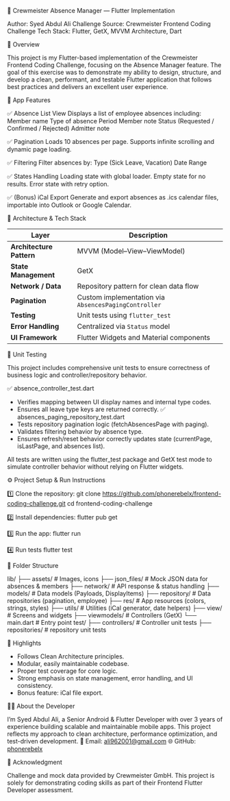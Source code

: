 🚀 Crewmeister Absence Manager — Flutter Implementation

Author: Syed Abdul Ali
Challenge Source: Crewmeister Frontend Coding Challenge
Tech Stack: Flutter, GetX, MVVM Architecture, Dart

🧩 Overview

This project is my Flutter-based implementation of the Crewmeister Frontend Coding Challenge, focusing on the Absence Manager feature.
The goal of this exercise was to demonstrate my ability to design, structure, and develop a clean, performant, and testable Flutter application that follows best practices and delivers an excellent user experience.

📱 App Features

✅ Absence List View
Displays a list of employee absences including:
Member name
Type of absence
Period
Member note
Status (Requested / Confirmed / Rejected)
Admitter note

✅ Pagination
Loads 10 absences per page.
Supports infinite scrolling and dynamic page loading.

✅ Filtering
Filter absences by:
Type (Sick Leave, Vacation)
Date Range

✅ States Handling
Loading state with global loader.
Empty state for no results.
Error state with retry option.

✅ (Bonus) iCal Export
Generate and export absences as .ics calendar files, importable into Outlook or Google Calendar.

🧠 Architecture & Tech Stack

| Layer                    | Description                                          |
| ------------------------ | ---------------------------------------------------- |
| **Architecture Pattern** | MVVM (Model–View–ViewModel)                          |
| **State Management**     | GetX                                                 |
| **Network / Data**       | Repository pattern for clean data flow               |
| **Pagination**           | Custom implementation via `AbsencesPagingController` |
| **Testing**              | Unit tests using `flutter_test`                      |
| **Error Handling**       | Centralized via `Status` model                       |
| **UI Framework**         | Flutter Widgets and Material components              |

🧪 Unit Testing

This project includes comprehensive unit tests to ensure correctness of business logic and controller/repository behavior.

✅ absence_controller_test.dart
* Verifies mapping between UI display names and internal type codes.
* Ensures all leave type keys are returned correctly.
✅ absences_paging_repository_test.dart
* Tests repository pagination logic (fetchAbsencesPage with paging).
* Validates filtering behavior by absence type.
* Ensures refresh/reset behavior correctly updates state (currentPage, isLastPage, and absences list).

All tests are written using the flutter_test package and GetX test mode to simulate controller behavior without relying on Flutter widgets.


⚙️ Project Setup & Run Instructions

1️⃣ Clone the repository:
git clone https://github.com/phonerebelx/frontend-coding-challenge.git
cd frontend-coding-challenge

2️⃣ Install dependencies:
flutter pub get

3️⃣ Run the app:
flutter run

4️⃣ Run tests
flutter test

🧰 Folder Structure

lib/
 ├── assets/               # Images, icons
 ├── json_files/           # Mock JSON data for absences & members
 ├── network/              # API response & status handling
 ├── models/               # Data models (Payloads, DisplayItems)
 ├── repository/           # Data repositories (pagination, employee)
 ├── res/                  # App resources (colors, strings, styles)
 ├── utils/                # Utilities (iCal generator, date helpers)
 ├── view/                 # Screens and widgets
 ├── viewmodels/           # Controllers (GetX)
 └── main.dart             # Entry point
test/
 ├── controllers/               # Controller unit tests
 ├── repositories/              # repository unit tests

🧩 Highlights

* Follows Clean Architecture principles.
* Modular, easily maintainable codebase.
* Proper test coverage for core logic.
* Strong emphasis on state management, error handling, and UI consistency.
* Bonus feature: iCal file export.

🧑‍💻 About the Developer

I’m Syed Abdul Ali, a Senior Android & Flutter Developer with over 3 years of experience building scalable and maintainable mobile apps.
This project reflects my approach to clean architecture, performance optimization, and test-driven development.
📧 Email: ali962001@gmail.com
🌐 GitHub: [phonerebelx](https://github.com/phonerebelx)

💬 Acknowledgment

Challenge and mock data provided by Crewmeister GmbH.
This project is solely for demonstrating coding skills as part of their Frontend Flutter Developer assessment.
